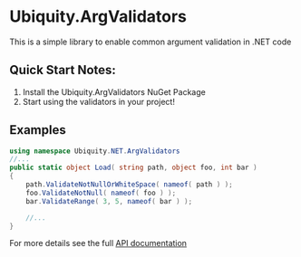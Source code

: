 # Ubiquity.ArgValidators
This is a simple library to enable common argument validation in .NET code

## Quick Start Notes:
1. Install the Ubiquity.ArgValidators NuGet Package
2. Start using the validators in your project!

## Examples

```C#
using namespace Ubiquity.NET.ArgValidators
//...
public static object Load( string path, object foo, int bar )
{
    path.ValidateNotNullOrWhiteSpace( nameof( path ) );
    foo.ValidateNotNull( nameof( foo ) );
    bar.ValidateRange( 3, 5, nameof( bar ) );

    //...
}
```

For more details see the full [API documentation](api/index.md)
